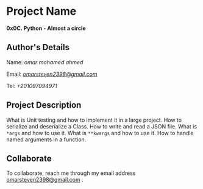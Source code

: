 # Project Name
**0x0C. Python - Almost a circle**

## Author's Details
Name: *omar mohamed ahmed*

Email: *omarsteven2398@gmail.com*

Tel: *+201097094971*
 
## Project Description
What is Unit testing and how to implement it in a large project.
How to serialize and deserialize a Class.
How to write and read a JSON file.
What is `*args` and how to use it.
What is `**kwargs` and how to use it.
How to handle named arguments in a function.



## Collaborate

To collaborate, reach me through my email address omarsteven2398@gmail.com .
